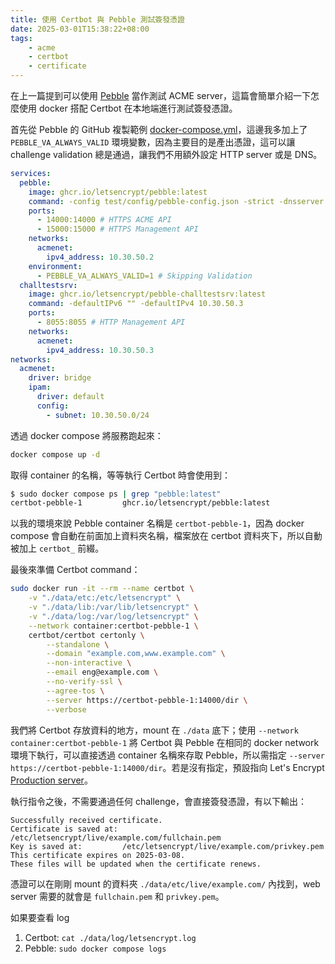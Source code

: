 ```yaml
---
title: 使用 Certbot 與 Pebble 測試簽發憑證
date: 2025-03-01T15:38:22+08:00
tags:
    - acme
    - certbot
    - certificate
---
```


在上一篇提到可以使用 [Pebble](https://github.com/letsencrypt/pebble) 當作測試 ACME server，這篇會簡單介紹一下怎麼使用 docker 搭配 Certbot 在本地端進行測試簽發憑證。

<!--more-->

首先從 Pebble 的 GitHub 複製範例 [docker-compose.yml](https://github.com/letsencrypt/pebble/blob/307a947a4fde234ef74f6e54ce665b4c53beba40/docker-compose.yml)，這邊我多加上了 `PEBBLE_VA_ALWAYS_VALID` 環境變數，因為主要目的是產出憑證，這可以讓 challenge validation 總是通過，讓我們不用額外設定 HTTP server 或是 DNS。

```yml
services:
  pebble:
    image: ghcr.io/letsencrypt/pebble:latest
    command: -config test/config/pebble-config.json -strict -dnsserver 10.30.50.3:8053
    ports:
      - 14000:14000 # HTTPS ACME API
      - 15000:15000 # HTTPS Management API
    networks:
      acmenet:
        ipv4_address: 10.30.50.2
    environment:
      - PEBBLE_VA_ALWAYS_VALID=1 # Skipping Validation
  challtestsrv:
    image: ghcr.io/letsencrypt/pebble-challtestsrv:latest
    command: -defaultIPv6 "" -defaultIPv4 10.30.50.3
    ports:
      - 8055:8055 # HTTP Management API
    networks:
      acmenet:
        ipv4_address: 10.30.50.3
networks:
  acmenet:
    driver: bridge
    ipam:
      driver: default
      config:
        - subnet: 10.30.50.0/24
```

透過 docker compose 將服務跑起來：

```bash
docker compose up -d
```

取得 container 的名稱，等等執行 Certbot 時會使用到：

```bash
$ sudo docker compose ps | grep "pebble:latest"
certbot-pebble-1         ghcr.io/letsencrypt/pebble:latest                "/app -config test/c…"   pebble         7 days ago   Up 2 minutes   0.0.0.0:14000->14000/tcp, :::14000->14000/tcp, 0.0.0.0:15000->15000/tcp, :::15000->15000/tcp
```

以我的環境來說 Pebble container 名稱是 `certbot-pebble-1`，因為 docker compose 會自動在前面加上資料夾名稱，檔案放在 certbot 資料夾下，所以自動被加上 `certbot_` 前綴。

最後來準備 Certbot command：

```bash
sudo docker run -it --rm --name certbot \
    -v "./data/etc:/etc/letsencrypt" \
    -v "./data/lib:/var/lib/letsencrypt" \
    -v "./data/log:/var/log/letsencrypt" \
    --network container:certbot-pebble-1 \
    certbot/certbot certonly \
        --standalone \
        --domain "example.com,www.example.com" \
        --non-interactive \
        --email eng@example.com \
        --no-verify-ssl \
        --agree-tos \
        --server https://certbot-pebble-1:14000/dir \
        --verbose
```

我們將 Certbot 存放資料的地方，mount 在 `./data` 底下；使用 `--network container:certbot-pebble-1` 將 Certbot 與 Pebble 在相同的 docker network 環境下執行，可以直接透過 container 名稱來存取 Pebble，所以需指定 `--server https://certbot-pebble-1:14000/dir`。若是沒有指定，預設指向 Let's Encrypt [Production server](https://letsencrypt.org/docs/acme-protocol-updates/#api-endpoints)。

執行指令之後，不需要通過任何 challenge，會直接簽發憑證，有以下輸出：

```log
Successfully received certificate.
Certificate is saved at: /etc/letsencrypt/live/example.com/fullchain.pem
Key is saved at:         /etc/letsencrypt/live/example.com/privkey.pem
This certificate expires on 2025-03-08.
These files will be updated when the certificate renews.
```

憑證可以在剛剛 mount 的資料夾 `./data/etc/live/example.com/` 內找到，web server 需要的就會是 `fullchain.pem` 和 `privkey.pem`。

如果要查看 log

1. Certbot: `cat ./data/log/letsencrypt.log`
2. Pebble: `sudo docker compose logs`
